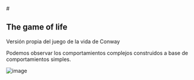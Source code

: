 #<h2>The game of life</h2>

Versión propia del juego de la vida de Conway

Podemos observar los comportamientos complejos construidos a base de comportamientos simples.

![image](https://user-images.githubusercontent.com/106991248/181129166-47b170d0-bd79-49de-9b49-d6cb96d8ce88.png)
